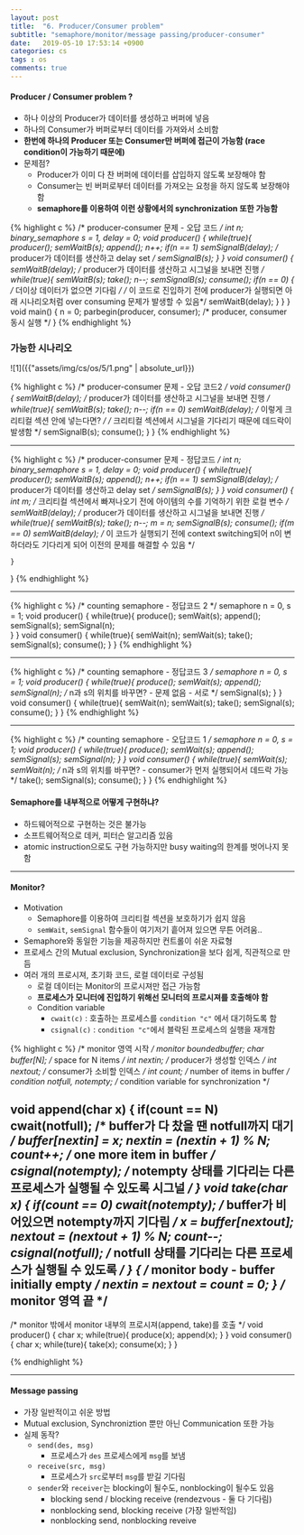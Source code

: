 ```yaml
---
layout: post
title:  "6. Producer/Consumer problem"
subtitle: "semaphore/monitor/message passing/producer-consumer"
date:   2019-05-10 17:53:14 +0900
categories: cs
tags : os
comments: true
---
```


#### Producer / Consumer problem ?
- 하나 이상의 Producer가 데이터를 생성하고 버퍼에 넣음
- 하나의 Consumer가 버퍼로부터 데이터를 가져와서 소비함 
- **한번에 하나의 Producer 또는 Consumer만 버퍼에 접근이 가능함 (race condition이 가능하기 때문에)**
- 문제점?
  - Producer가 이미 다 찬 버퍼에 데이터를 삽입하지 않도록 보장해야 함
  - Consumer는 빈 버퍼로부터 데이터를 가져오는 요청을 하지 않도록 보장해야 함
  - **semaphore를 이용하여 이런 상황에서의 synchronization 또한 가능함**


{% highlight c %}
/* producer-consumer 문제 - 오답 코드 */
int n;
binary_semaphore s = 1, delay = 0;
void producer()
{
    while(true){
        producer();
        semWaitB(s);
        append();
        n++;
        if(n == 1) semSignalB(delay); /* producer가 데이터를 생산하고 delay set */
        semSignalB(s);
    }
}
void consumer()
{
    semWaitB(delay); /* producer가 데이터를 생산하고 시그널을 보내면 진행 */
    while(true){
        semWaitB(s);
        take();
        n--;
        semSignalB(s);
        consume();
        if(n == 0) {
            /* 더이상 데이터가 없으면 기다림 */
            /* 이 코드로 진입하기 전에 producer가 실행되면 아래 시나리오처럼 over consuming 문제가 발생할 수 있음*/
            semWaitB(delay);
        }
    }
}
void main()
{
    n = 0;
    parbegin(producer, consumer); /* producer, consumer 동시 실행 */
}
{% endhighlight %}

### 가능한 시나리오 
![1]({{"assets/img/cs/os/5/1.png" | absolute_url}})

{% highlight c %}
/* producer-consumer 문제 - 오답 코드2 */
void consumer()
{
    semWaitB(delay); /* producer가 데이터를 생산하고 시그널을 보내면 진행 */
    while(true){
        semWaitB(s);
        take();
        n--;
        if(n == 0) semWaitB(delay); /* 이렇게 크리티컬 섹션 안에 넣는다면? */
        /* 크리티컬 섹션에서 시그널을 기다리기 때문에 데드락이 발생함 */
        semSignalB(s);
        consume();
    }
}
{% endhighlight %}

----------
{% highlight c %}
/* producer-consumer 문제 - 정답코드 */
int n;
binary_semaphore s = 1, delay = 0;
void producer()
{
    while(true){
        producer();
        semWaitB(s);
        append();
        n++;
        if(n == 1) semSignalB(delay); /* producer가 데이터를 생산하고 delay set */
        semSignalB(s);
    }
}
void consumer()
{
    int m; /* 크리티컬 섹션에서 빠져나오기 전에 아이템의 수를 기억하기 위한 로컬 변수 */
    semWaitB(delay); /* producer가 데이터를 생산하고 시그널을 보내면 진행 */
    while(true){
        semWaitB(s);
        take();
        n--;
        m = n;
        semSignalB(s);
        consume();
        if(m == 0) semWaitB(delay);
        /* 이 코드가 실행되기 전에 context switching되어 n이 변하더라도 기다리게 되어 이전의 문제를 해결할 수 있음 */
        
    }
}
{% endhighlight %}

---------

{% highlight c %}
/* counting semaphore - 정답코드 2 */
semaphore n = 0, s = 1;
void producer()
{
    while(true){
        produce();
        semWait(s);
        append();
        semSignal(s);
        semSignal(n);    
    }
}
void consumer()
{
    while(true){
        semWait(n);
        semWait(s);
        take();
        semSignal(s);
        consume();
    }
}
{% endhighlight %}

-------------

{% highlight c %}
/* counting semaphore - 정답코드 3 */
semaphore n = 0, s = 1;
void producer()
{
    while(true){
        produce();
        semWait(s);
        append();
        semSignal(n);  /* n과 s의 위치를 바꾸면? - 문제 없음 - 서로  */
        semSignal(s);
    }
}
void consumer()
{
    while(true){
        semWait(n);
        semWait(s);
        take();
        semSignal(s);
        consume();
    }
}
{% endhighlight %}

-----------

{% highlight c %}
/* counting semaphore - 오답코드 1 */
semaphore n = 0, s = 1;
void producer()
{
    while(true){
        produce();
        semWait(s);
        append();
        semSignal(s);
        semSignal(n);
    }
}
void consumer()
{
    while(true){
        semWait(s);
        semWait(n);  /* n과 s의 위치를 바꾸면? - consumer가 먼저 실행되어서 데드락 가능  */
        take();
        semSignal(s);
        consume();
    }
}
{% endhighlight %}

#### Semaphore를 내부적으로 어떻게 구현하냐?
- 하드웨어적으로 구현하는 것은 불가능
- 소프트웨어적으로 데커, 피터슨 알고리즘 있음
- atomic instruction으로도 구현 가능하지만 busy waiting의 한계를 벗어나지 못함


----------------------

#### Monitor?
- Motivation
  - Semaphore를 이용하여 크리티컬 섹션을 보호하기가 쉽지 않음 
  - `semWait`, `semSignal` 함수들이 여기저기 흩어져 있으면 무튼 어려움..
- Semaphore와 동일한 기능을 제공하지만 컨트롤이 쉬운 자료형
- 프로세스 간의 Mutual exclusion, Synchronization을 보다 쉽게, 직관적으로 만듬
- 여러 개의 프로시져, 초기화 코드, 로컬 데이터로 구성됨
  - 로컬 데이터는 Monitor의 프로시져만 접근 가능함
  - **프로세스가 모니터에 진입하기 위해선 모니터의 프로시져를 호출해야 함**
  - Condition variable
    - `cwait(c)`    : 호출하는 프로세스를 `condition "c"` 에서 대기하도록 함
    - `csignal(c)`  : `condition "c"`에서 블락된 프로세스의 실행을 재개함

{% highlight c %}
/* monitor 영역 시작 */
monitor boundedbuffer;
char buffer[N];                 /* space for N items */
int nextin;                     /* producer가 생성할 인덱스 */
int nextout;                    /* consumer가 소비할 인덱스 */
int count;                      /* number of items in buffer */
condition notfull, notempty;    /* condition variable for synchronization */

void append(char x)
{
    if(count == N) cwait(notfull); /* buffer가 다 찼을 땐 notfull까지 대기 */
    buffer[nextin] = x;
    nextin = (nextin + 1) % N;
    count++;
    /* one more item in buffer */
    csignal(notempty); /* notempty 상태를 기다리는 다른 프로세스가 실행될 수 있도록 시그널 */
}
void take(char x)
{
    if(count == 0) cwait(notempty); /* buffer가 비어있으면 notempty까지 기다림 */
    x = buffer[nextout];
    nextout = (nextout + 1) % N;
    count--;
    csignal(notfull); /* notfull 상태를 기다리는 다른 프로세스가 실행될 수 있도록 */
}
{
    /* monitor body - buffer initially empty */
    nextin = nextout = count = 0;
}
/* monitor 영역 끝 */
---
/* monitor 밖에서 monitor 내부의 프로시져(append, take)를 호출 */
void producer()
{
    char x;
    while(true){
        produce(x);
        append(x);
    }
}
void consumer()
{
    char x;
    while(ture){ 
        take(x);
        consume(x);
    }
}

{% endhighlight %}


----------------------

#### Message passing
- 가장 일반적이고 쉬운 방법
- Mutual exclusion, Synchroniztion 뿐만 아닌 Communication 또한 가능
- 실제 동작?
  - `send(des, msg)`
    - 프로세스가 `des` 프로세스에게 `msg`를 보냄 
  - `receive(src, msg)`
    - 프로세스가 `src`로부터 `msg`를 받길 기다림
  - `sender`와 `receiver`는 blocking이 될수도, nonblocking이 될수도 있음
    - blocking send / blocking receive (rendezvous - 둘 다 기다림)
    - nonblocking send, blocking receive (가장 일반적임)
    - nonblocking send, nonblocking reveive